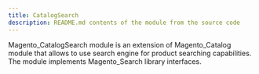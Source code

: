 ```yaml
---
title: CatalogSearch
description: README.md contents of the module from the source code
---
```


Magento_CatalogSearch module is an extension of Magento_Catalog module that allows to use search engine for product searching capabilities.
The module implements Magento_Search library interfaces.

